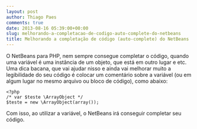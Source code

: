 ```yaml
---
layout: post
author: Thiago Paes
comments: true
date: 2013-08-16 05:39:00+00:00
slug: melhorando-a-completacao-de-codigo-auto-complete-do-netbeans
title: Melhorando a completação de código (auto-complete) do NetBeans
---
```


O NetBeans para PHP, nem sempre consegue completar o código, quando uma variável é uma instância de um objeto, que está em outro lugar e etc.
Uma dica bacana, que vai ajudar nisso e ainda vai melhorar muito a legibilidade do seu código é colocar um comentário sobre a variável (ou em algum lugar no mesmo arquivo ou bloco de código), como abaixo:

```
<?php
/* var $teste \ArrayObject */
$teste = new \ArrayObject(array());
```

Com isso, ao utilizar a variável, o NetBeans irá conseguir completar seu código.
